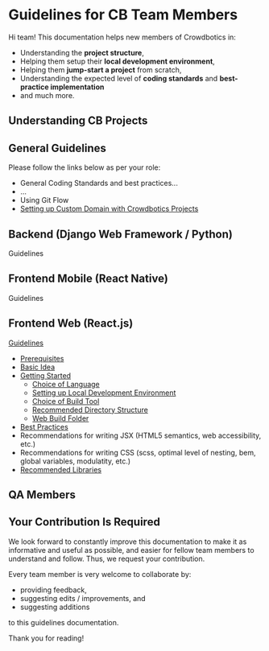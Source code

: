 # Guidelines for CB Team Members
Hi team! This documentation helps new members of Crowdbotics in:

 - Understanding the **project structure**,
 - Helping them setup their **local development environment**,
 - Helping them **jump-start a project** from scratch,
 - Understanding the expected level of **coding standards** and **best-practice implementation**
 - and much more.

## Understanding CB Projects

## General Guidelines

Please follow the links below as per your role:

- General Coding Standards and best practices...
- ...
- Using Git Flow
- [Setting up Custom Domain with Crowdbotics Projects](general/setting-up-custom-domain.md)

## Backend (Django Web Framework / Python)
Guidelines

## Frontend Mobile (React Native)
Guidelines

## Frontend Web (React.js)
[Guidelines](frontend-web/guidelines.md)
- [Prerequisites](frontend-web/guidelines.md#prerequisites)
- [Basic Idea](frontend-web/guidelines.md#basic-idea-of-a-crowdbotics-project)
- [Getting Started](frontend-web/guidelines.md#getting-started)
	- [Choice of Language](frontend-web/guidelines.md#choice-of-language)
	- [Setting up Local Development Environment](frontend-web/guidelines.md#setting-up-your-local-development-environment)
	- [Choice of Build Tool](frontend-web/guidelines.md#choice-of-build-tool)
	- [Recommended Directory Structure](frontend-web/guidelines.md#recommended-directory-structure)
	- [Web Build Folder](frontend-web/guidelines.md#web-build-folder)
- [Best Practices](frontend-web/guidelines.md#best-practices)
- Recommendations for writing JSX (HTML5 semantics, web accessibility, etc.)
- Recommendations for writing CSS (scss, optimal level of nesting, bem, global variables, modulatity, etc.)
- [Recommended Libraries](frontend-web/guidelines.md#recommended-libraries--packages)

## QA Members

## Your Contribution Is Required
We look forward to constantly improve this documentation to make it as informative and useful as possible, and easier for fellow team members to understand and follow. Thus, we request your contribution.

Every team member is very welcome to collaborate by:
- providing feedback,
- suggesting edits / improvements, and
- suggesting additions

to this guidelines documentation.

Thank you for reading! 
